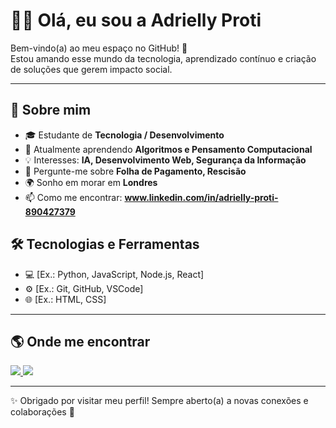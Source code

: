# 👩‍💻 Olá, eu sou a Adrielly Proti  

Bem-vindo(a) ao meu espaço no GitHub! 🚀  
Estou amando esse mundo da tecnologia, aprendizado contínuo e criação de soluções que gerem impacto social.  

---

## 🚀 Sobre mim
- 🎓 Estudante de **Tecnologia / Desenvolvimento**  
- 🌱 Atualmente aprendendo **Algoritmos e Pensamento Computacional**  
- 💡 Interesses: **IA, Desenvolvimento Web, Segurança da Informação**  
- 💬 Pergunte-me sobre **Folha de Pagamento, Rescisão**  
- 🌍 Sonho em morar em **Londres**  
- 📫 Como me encontrar: **www.linkedin.com/in/adrielly-proti-890427379**

## 🛠️ Tecnologias e Ferramentas
- 💻 [Ex.: Python, JavaScript, Node.js, React]
- ⚙️ [Ex.: Git, GitHub, VSCode]
- 🌐 [Ex.: HTML, CSS]

---

## 🌎 Onde me encontrar
<p align="left">
  <a href="https://www.linkedin.com/in/adrielly-proti-890427379" target="_blank">
    <img src="https://img.shields.io/badge/-LinkedIn-blue?style=for-the-badge&logo=linkedin&logoColor=white" />
  </a>
  <a href="mailto:SEUEMAIL">
    <img src="https://img.shields.io/badge/-Email-c14438?style=for-the-badge&logo=gmail&logoColor=white" />
  </a>
</p>


---

✨ Obrigado por visitar meu perfil! Sempre aberto(a) a novas conexões e colaborações 🚀

